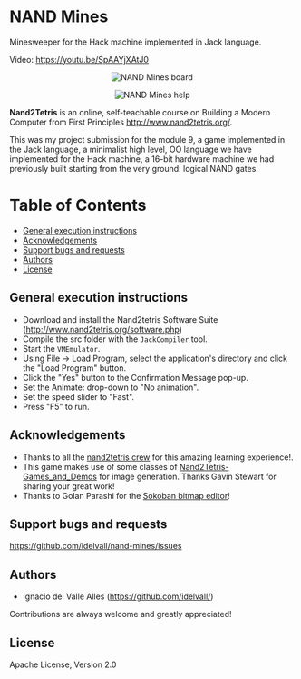 # NAND Mines
Minesweeper for the Hack machine implemented in Jack language.

Video: https://youtu.be/SpAAYjXAtJ0

<p align="center">
    <img src="https://github.com/idelvall/nand-mines/raw/master/img/nand-mines.gif" alt="NAND Mines board">
</p>

<p align="center">
    <img src="https://github.com/idelvall/nand-mines/raw/master/img/nand-mines-help.gif" alt="NAND Mines help">
</p>

**Nand2Tetris** is an online, self-teachable course on Building a Modern Computer from First Principles http://www.nand2tetris.org/.

This was my project submission for the module 9, a game implemented in the Jack language, a minimalist high level, OO language we have implemented for the Hack machine, a 16-bit hardware machine we had previously built starting from the very ground: logical NAND gates.


Table of Contents
=================
* [General execution instructions](#general-execution-instructions)
* [Acknowledgements](#acknowledgements)
* [Support bugs and requests](#support-bugs-and-requests)
* [Authors](#authors)
* [License](#license)

## General execution instructions

 - Download and install the Nand2tetris Software Suite (http://www.nand2tetris.org/software.php)
 - Compile the src folder with the `JackCompiler` tool.
 - Start the `VMEmulator`.
 - Using File -> Load Program, select the application's directory and click the "Load Program" button.
 - Click the "Yes" button to the Confirmation Message pop-up.
 - Set the Animate: drop-down to "No animation".
 - Set the speed slider to "Fast".
 - Press "F5" to run.
 
## Acknowledgements
- Thanks to all the [nand2tetris crew](http://www.nand2tetris.org/team.php) for this amazing learning experience!.
- This game makes use of some classes of [Nand2Tetris-Games_and_Demos](https://github.com/gav-/Nand2Tetris-Games_and_Demos) for image generation. Thanks Gavin Stewart for sharing your great work!
- Thanks to Golan Parashi for the [Sokoban bitmap editor](https://github.com/idelvall/nand-mines/tree/master/tools/BitmapEditor)!

## Support bugs and requests
https://github.com/idelvall/nand-mines/issues

## Authors

- Ignacio del Valle Alles (<https://github.com/idelvall/>)

Contributions are always welcome and greatly appreciated!

## License
Apache License, Version 2.0


